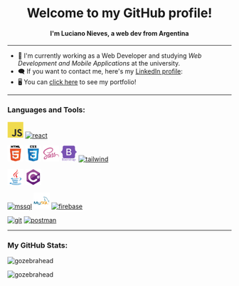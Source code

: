 <h1 align="center">Welcome to my GitHub profile!</h1>
<h4 align="center">I'm Luciano Nieves, a web dev from Argentina</h4>

<hr />

* 🤔 I'm currently working as a Web Developer and studying _Web Development and Mobile Applications_ at the university.
* 🗨️ If you want to contact me, here's my <a href="https://www.linkedin.com/in/luciano-nieves/" target="_blank" rel="noreferrer">LinkedIn profile</a>: 
* 🖥️ You can [click here](http://gozebrahead.github.io/) to see my portfolio!

<hr />

### Languages and Tools:

<p align="left">

  <a href="https://developer.mozilla.org/en-US/docs/Web/JavaScript" target="_blank" rel="noreferrer"><img src="https://raw.githubusercontent.com/devicons/devicon/master/icons/javascript/javascript-original.svg" alt="javascript" width="36" height="36"/></a>
  <a href="https://reactjs.org/" target="_blank" rel="noreferrer"><img src="https://raw.githubusercontent.com/danielcranney/readme-generator/main/public/icons/skills/react-colored.svg" alt="react" width="36" height="36"/></a>

  <a href="https://www.w3.org/html/" target="_blank" rel="noreferrer"><img src="https://raw.githubusercontent.com/devicons/devicon/master/icons/html5/html5-original-wordmark.svg" alt="html5" width="36" height="36"/></a>
  <a href="https://www.w3schools.com/css/" target="_blank" rel="noreferrer"><img src="https://raw.githubusercontent.com/devicons/devicon/master/icons/css3/css3-original-wordmark.svg" alt="css3" width="36" height="36"/></a>
  <a href="https://sass-lang.com" target="_blank" rel="noreferrer"><img src="https://raw.githubusercontent.com/devicons/devicon/master/icons/sass/sass-original.svg" alt="sass" width="36" height="36"/></a>
  <a href="https://getbootstrap.com" target="_blank" rel="noreferrer"><img src="https://raw.githubusercontent.com/devicons/devicon/master/icons/bootstrap/bootstrap-plain-wordmark.svg" alt="bootstrap" width="36" height="36"/></a>
  <a href="https://tailwindcss.com/" target="_blank" rel="noreferrer"><img src="https://www.vectorlogo.zone/logos/tailwindcss/tailwindcss-icon.svg" alt="tailwind" width="36" height="36"/></a>
  
  <a href="https://www.java.com" target="_blank" rel="noreferrer"><img src="https://raw.githubusercontent.com/devicons/devicon/master/icons/java/java-original.svg" alt="java" width="36" height="36"/></a>
  <a href="https://www.w3schools.com/cs/" target="_blank" rel="noreferrer"><img src="https://raw.githubusercontent.com/devicons/devicon/master/icons/csharp/csharp-original.svg" alt="csharp" width="36" height="36"/></a>

  <a href="https://www.microsoft.com/en-us/sql-server" target="_blank" rel="noreferrer"><img src="https://www.svgrepo.com/show/303229/microsoft-sql-server-logo.svg" alt="mssql" width="36" height="36"/></a>
  <a href="https://www.mysql.com/" target="_blank" rel="noreferrer"><img src="https://raw.githubusercontent.com/devicons/devicon/master/icons/mysql/mysql-original-wordmark.svg" alt="mysql" width="36" height="36"/></a>
  <a href="https://firebase.google.com/" target="_blank" rel="noreferrer"><img src="https://www.vectorlogo.zone/logos/firebase/firebase-icon.svg" alt="firebase" width="36" height="36"/></a>

  <a href="https://git-scm.com/" target="_blank" rel="noreferrer"><img src="https://www.vectorlogo.zone/logos/git-scm/git-scm-icon.svg" alt="git" width="36" height="36"/></a>
  <a href="https://postman.com" target="_blank" rel="noreferrer"><img src="https://www.vectorlogo.zone/logos/getpostman/getpostman-icon.svg" alt="postman" width="36" height="36"/></a>
  
</p>

<hr />

### My GitHub Stats:

<a><img src="https://github-readme-stats.vercel.app/api/top-langs?username=gozebrahead&title_color=ffffff&text_color=dee6ed&icon_color=0891b2&bg_color=273444&hide_border=true&show_icons=true&locale=en&layout=compact" alt="gozebrahead" /></a>

<a><img src="https://github-readme-stats.vercel.app/api?username=gozebrahead&count_private=true&title_color=ffffff&text_color=dee6ed&icon_color=0891b2&bg_color=273444&hide_border=true&show_icons=true&locale=en" alt="gozebrahead" /></a>
